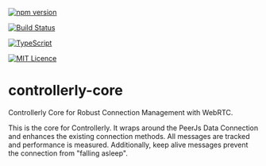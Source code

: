 [![npm version](https://badge.fury.io/js/controllerly-core.svg)](https://badge.fury.io/js/controllerly-core)

[![Build Status](https://travis-ci.org/marcoklein/controllerly-core.svg?branch=master)](https://travis-ci.org/marcoklein/controllerly-core)

[![TypeScript](https://badges.frapsoft.com/typescript/code/typescript.svg?v=101)](https://github.com/ellerbrock/typescript-badges/)

[![MIT Licence](https://badges.frapsoft.com/os/mit/mit.png?v=103)](https://opensource.org/licenses/mit-license.php)

# controllerly-core
Controllerly Core for Robust Connection Management with WebRTC.

This is the core for Controllerly. It wraps around the PeerJs Data Connection and enhances the existing connection methods. All messages are tracked and performance is measured. Additionally, keep alive messages prevent the connection from "falling asleep".